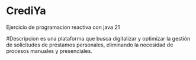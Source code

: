 # CrediYa
Ejercicio de programacion reactiva con java 21

#Descripcion
es una plataforma que busca digitalizar y optimizar la gestión de solicitudes de préstamos personales, eliminando la necesidad de procesos manuales y presenciales.
